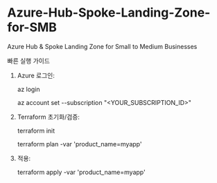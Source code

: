 # Azure-Hub-Spoke-Landing-Zone-for-SMB
Azure Hub &amp; Spoke Landing Zone for Small to Medium Businesses

빠른 실행 가이드

1. Azure 로그인:
   
   az login

   az account set --subscription "<YOUR_SUBSCRIPTION_ID>"


2. Terraform 초기화/검증:
   
   terraform init

   terraform plan -var 'product_name=myapp'


3. 적용:

   terraform apply -var 'product_name=myapp'
